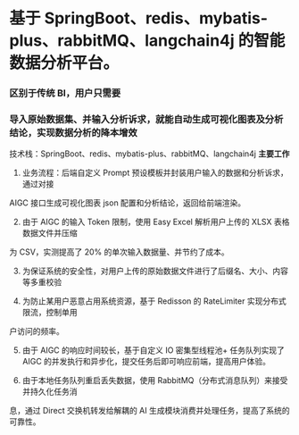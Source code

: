 # 基于 SpringBoot、redis、mybatis-plus、rabbitMQ、langchain4j 的智能数据分析平台。

### 区别于传统 BI，用户只需要

### 导入原始数据集、并输入分析诉求，就能自动生成可视化图表及分析结论，实现数据分析的降本增效
技术栈：SpringBoot、redis、mybatis-plus、rabbitMQ、langchain4j
**主要工作**

1. 业务流程：后端自定义 Prompt 预设模板并封装用户输入的数据和分析诉求，通过对接 

AIGC 接口生成可视化图表 json 配置和分析结论，返回给前端渲染。

2. 由于 AIGC 的输入 Token 限制，使用 Easy Excel 解析用户上传的 XLSX 表格数据文件并压缩

为 CSV，实测提高了 20% 的单次输入数据量、并节约了成本。

3. 为保证系统的安全性，对用户上传的原始数据文件进行了后缀名、大小、内容等多重校验

4. 为防止某用户恶意占用系统资源，基于 Redisson 的 RateLimiter 实现分布式限流，控制单用

户访问的频率。

5. 由于 AIGC 的响应时间较长，基于自定义 IO 密集型线程池+ 任务队列实现了 AIGC 的并发执行和异步化，提交任务后即可响应前端，提高用户体验。

6. 由于本地任务队列重启丢失数据，使用 RabbitMQ（分布式消息队列）来接受并持久化任务消

息，通过 Direct 交换机转发给解耦的 AI 生成模块消费并处理任务，提高了系统的可靠性。
